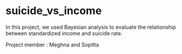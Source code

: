# suicide_vs_income
In this project, we used Bayesian analysis to evaluate the relationship between standardized income and suicide rate.

Project member : Meghna and Sopitta
